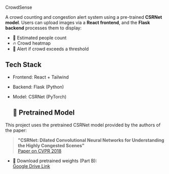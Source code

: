 CrowdSense

A crowd counting and congestion alert system using a pre-trained **CSRNet model**. Users can upload images via a **React frontend**, and the **Flask backend** processes them to display:

- 👥 Estimated people count  
- 🔥 Crowd heatmap  
- 🚨 Alert if crowd exceeds a threshold  

##  Tech Stack

- Frontend: React + Tailwind  
- Backend: Flask (Python)  
- Model: CSRNet (PyTorch)

  ## 🧠 Pretrained Model

This project uses the pretrained CSRNet model provided by the authors of the paper:

> **"CSRNet: Dilated Convolutional Neural Networks for Understanding the Highly Congested Scenes"**  
> [Paper on CVPR 2018](https://openaccess.thecvf.com/content_cvpr_2018/html/Li_CSRNet_Dilated_Convolutional_CVPR_2018_paper.html)

- 🔗 Download pretrained weights (Part B):  
  [Google Drive Link](https://drive.google.com/file/d/1RaJrV5ZHMqUu1DFVZrVtU8c2ezv-8Mes/view?usp=sharing)



